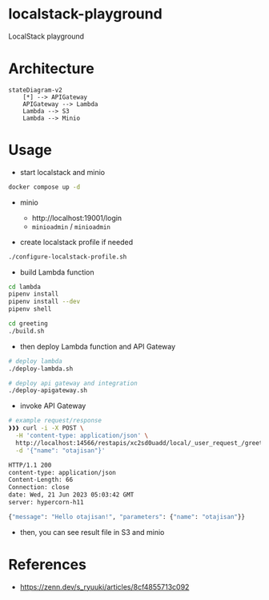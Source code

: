 # localstack-playground

LocalStack playground

# Architecture

```mermaid
stateDiagram-v2
    [*] --> APIGateway
    APIGateway --> Lambda
    Lambda --> S3
    Lambda --> Minio
```

# Usage

- start localstack and minio

```bash
docker compose up -d
```

- minio
    - http://localhost:19001/login
    - `minioadmin` / `minioadmin`

- create localstack profile if needed

```bash
./configure-localstack-profile.sh
```

- build Lambda function

```bash
cd lambda
pipenv install
pipenv install --dev
pipenv shell

cd greeting
./build.sh
```

- then deploy Lambda function and API Gateway

```bash
# deploy lambda
./deploy-lambda.sh

# deploy api gateway and integration
./deploy-apigateway.sh
```

- invoke API Gateway

```bash
# example request/response
❱❱❱ curl -i -X POST \
  -H 'content-type: application/json' \
  http://localhost:14566/restapis/xc2sd0uadd/local/_user_request_/greeting \
  -d '{"name": "otajisan"}'

HTTP/1.1 200
content-type: application/json
Content-Length: 66
Connection: close
date: Wed, 21 Jun 2023 05:03:42 GMT
server: hypercorn-h11

{"message": "Hello otajisan!", "parameters": {"name": "otajisan"}}
```

- then, you can see result file in S3 and minio

# References

- https://zenn.dev/s_ryuuki/articles/8cf4855713c092